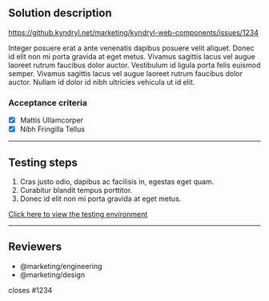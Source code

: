 ## Solution description

<!-- Provide a link to the related issue(s) that this PR addresses -->
https://github.kyndryl.net/marketing/kyndryl-web-components/issues/1234

<!-- Describe the proposed solution in as much detail as possible -->
Integer posuere erat a ante venenatis dapibus posuere velit aliquet. Donec id elit non mi porta gravida at eget metus. Vivamus sagittis lacus vel augue laoreet rutrum faucibus dolor auctor. Vestibulum id ligula porta felis euismod semper. Vivamus sagittis lacus vel augue laoreet rutrum faucibus dolor auctor. Nullam id dolor id nibh ultricies vehicula ut id elit.


### Acceptance criteria
<!-- Enter the acceptance criteria -->

- [x] Mattis Ullamcorper
- [x] Nibh Fringilla Tellus

-----

## Testing steps
<!-- Enter the steps required for testing -->

1. Cras justo odio, dapibus ac facilisis in, egestas eget quam.
2. Curabitur blandit tempus porttitor.
3. Donec id elit non mi porta gravida at eget metus.

<!-- Provide a link to the testing environment -->
[Click here to view the testing environment](https://kyndryl-web-components-dev-preview.s3.us.cloud-object-storage.appdomain.cloud/pr/1234/index.html)

-----

## Reviewers
<!-- Enter the team(s) required for review-->

- @marketing/engineering
- @marketing/design

<!-- Reference the related issue(s)  -->
closes #1234
